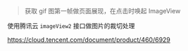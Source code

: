> 获取 gif 图第一帧做页面展现，在点击时唤起 ImageView

使用腾讯云 `imageView2` 接口做图片的裁切处理

https://cloud.tencent.com/document/product/460/6929